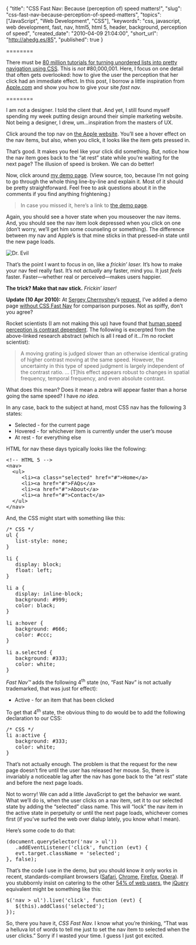 {
  "title": "CSS Fast Nav: Because (perception of) speed matters!",
  "slug": "css-fast-nav-because-perception-of-speed-matters",
  "topics": ["JavaScript", "Web Development", "CSS"],
  "keywords": "css, javascript, web development, fast, nav, html5, html 5, header, background, perception of speed",
  "created_date": "2010-04-09 21:04:00",
  "short_url": "http://ahedg.es/85",
  "published": true
}

========

There must be [80 million tutorials for turning unordered lists into pretty navigation using CSS](http://www.google.com/search?client=safari&rls=en&q=tutorial+css+ul+nav&ie=UTF-8&oe=UTF-8). This is _not_ #80,000,001. Here, I focus on one detail that often gets overlooked: how to give the user the perception that her click had an immediate effect. In this post, I borrow a little inspiration from [Apple.com](http://www.apple.com/) and show you how to give your site _fast nav._

========

I am not a designer. I told the client that. And yet, I still found myself spending my week putting design around their simple marketing website. Not being a designer, I drew, um…inspiration from the masters of UX.

Click around the top nav on [the Apple website](http://www.apple.com/). You’ll see a hover effect on the nav items, but also, when you click, it looks like the item gets pressed in.

That’s good. It makes you feel like your click did something. But, notice how the nav item goes back to the “at rest” state while you’re waiting for the next page? The illusion of speed is broken. We can do better!

Now, click around [my demo page](/blog/assets/files/nav/). (View source, too, because I’m not going to go through the whole thing line-by-line and explain it. Most of it should be pretty straightforward. Feel free to ask questions about it in the comments if you find anything frightening.)

> In case you missed it, here’s a link to [the demo page](/blog/assets/files/nav/).

Again, you should see a hover state when you mouseover the nav items. And, you should see the nav item look depressed when you click on one (don’t worry, we’ll get him some counseling or something). The difference between my nav and Apple’s is that mine sticks in that pressed-in state until the new page loads.

<div class="photo-left">
	<p>
		<img src="/blog/assets/img/dr_evil_laser.jpg" alt="Dr. Evil">
	</p>
</div>

That’s the point I want to focus in on, like a _frickin’ laser._ It’s how to make your nav feel really fast. It’s not _actually_ any faster, mind you. It just _feels_ faster. Faster—whether real or perceived—makes users happier.

**The trick? Make that nav stick.** _Frickin’ laser!_

**Update (10 Apr 2010):** At [Sergey Chernyshev](http://www.sergeychernyshev.com/)’s [request](/blog/2010/04/09/css-fast-nav-because-perception-of-speed-matters#22252), I’ve added a demo page [without CSS Fast Nav](/blog/assets/files/nav/non-fast.php) for comparison purposes. Not as spiffy, don’t you agree?

Rocket scientists (I am not making this up) have found that [human speed perception is contrast dependent](http://gateway.nlm.nih.gov/MeetingAbstracts/ma?f=102212932.html). The following is excerpted from the above-linked research abstract (which is all I read of it…I’m no rocket scientist):

> A moving grating is judged slower than an otherwise identical grating of higher contrast moving at the same speed. However, the uncertainty in this type of speed judgment is largely independent of the contrast ratio. … [T]his effect appears robust to changes in spatial frequency, temporal frequency, and even absolute contrast.


What does this mean? Does it mean a zebra will appear faster than a horse going the same speed? I have _no idea._

In any case, back to the subject at hand, most CSS nav has the following 3 states:

* Selected - for the current page
* Hovered - for whichever item is currently under the user’s mouse
* At rest - for everything else

HTML for nav these days typically looks like the following:

<pre class="sh_html">&lt;!-- HTML 5 --&gt;
&lt;nav&gt;
  &lt;ul&gt;
     &lt;li&gt;&lt;a class="selected" href="#"&gt;Home&lt;/a&gt;
     &lt;li&gt;&lt;a href="#"&gt;FAQs&lt;/a&gt;
     &lt;li&gt;&lt;a href="#"&gt;About&lt;/a&gt;
     &lt;li&gt;&lt;a href="#"&gt;Contact&lt;/a&gt;
  &lt;/ul&gt;
&lt;/nav&gt;</pre>

And, the CSS might start with something like this:

<pre class="sh_css">/* CSS */
ul {
   list-style: none;
}

li {
   display: block;
   float: left;
}

li a {
   display: inline-block;
   background: #999;
   color: black;
}

li a:hover {
   background: #666;
   color: #ccc;
}

li a.selected {
   background: #333;
   color: white;
}</pre>

_Fast Nav™_ adds the following 4<sup>th</sup> state (no, “Fast Nav” is not actually trademarked, that was just for effect):

* Active - for an item that has been clicked

To get that 4<sup>th</sup> state, the obvious thing to do would be to add the following declaration to our CSS:

<pre class="sh_css">/* CSS */
li a:active {
   background: #333;
   color: white;
}</pre>

That’s not actually enough. The problem is that the request for the new page doesn’t fire until the user has released her mouse. So, there is invariably a noticeable lag after the nav has gone back to the “at rest” state and before the next page loads.

Not to worry! We can add a little JavaScript to get the behavior we want. What we’ll do is, when the user clicks on a nav item, set it to our selected state by adding the “selected” class name. This will “lock” the nav item in the active state in perpetuity or until the next page loads, whichever comes first (if you’ve surfed the web over dialup lately, you know what I mean).

Here’s some code to do that:

<pre class="sh_javascript">(document.querySelector('nav > ul'))
   .addEventListener('click', function (evt) {
   evt.target.className = 'selected';
}, false);</pre>

That’s the code I use in the demo, but you should know it only works in recent, standards-compliant browsers ([Safari](http://www.apple.com/safari/), [Chrome](http://www.google.com/chrome/), [Firefox](http://mozilla.org/firefox/), [Opera](http://opera.com/)). If you stubbornly insist on catering to the other [54% of web users](http://en.wikipedia.org/wiki/Usage_share_of_web_browsers), the [jQuery](http://jquery.com) equivalent might be something like this:

<pre class="sh_javascript">$('nav > ul').live('click', function (evt) {
   $(this).addClass('selected');
});</pre>

So, there you have it, _CSS Fast Nav._ I know what you’re thinking, “That was a helluva lot of words to tell me just to set the nav item to selected when the user clicks.” Sorry if I wasted your time. I guess I just got excited.

